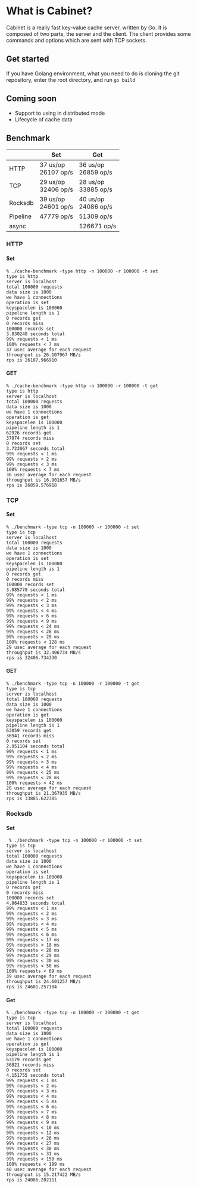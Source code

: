 # What is Cabinet?

Cabinet is a really fast key-value cache server, written by Go. It is composed of two parts, the server and the client.
The client provides some commands and options which are sent with TCP sockets.

## Get started

If you have Golang environment, what you need to do is cloning the git repository, enter the root directory, and
run `go build`

## Coming soon

- Support to using in distributed mode
- Lifecycle of cache data

## Benchmark

|          | Set                       | Get                       |
|----------|---------------------------|---------------------------|
| HTTP     | 37 us/op </br> 26107 op/s | 36 us/op </br> 26859 op/s |
| TCP      | 29 us/op </br> 32406 op/s | 28 us/op </br> 33885 op/s |
| Rocksdb  | 39 us/op </br> 24601 op/s | 40 us/op </br> 24086 op/s |
| Pipeline | 47779 op/s                | 51309 op/s                |
| async    |                           | 126671 op/s               |

### HTTP

#### Set

```text
% ./cache-benchmark -type http -n 100000 -r 100000 -t set
type is http
server is localhost
total 100000 requests
data size is 1000
we have 1 connections
operation is set
keyspacelen is 100000
pipeline length is 1
0 records get
0 records miss
100000 records set
3.830248 seconds total
99% requests < 1 ms
100% requests < 7 ms
37 usec average for each request
throughput is 26.107967 MB/s
rps is 26107.966910
```

#### GET

```text
% ./cache-benchmark -type http -n 100000 -r 100000 -t get
type is http
server is localhost
total 100000 requests
data size is 1000
we have 1 connections
operation is get
keyspacelen is 100000
pipeline length is 1
62926 records get
37074 records miss
0 records set
3.723067 seconds total
99% requests < 1 ms
99% requests < 2 ms
99% requests < 3 ms
100% requests < 7 ms
36 usec average for each request
throughput is 16.901657 MB/s
rps is 26859.576918

```

### TCP

#### Set

```text
% ./benchmark -type tcp -n 100000 -r 100000 -t set
type is tcp
server is localhost
total 100000 requests
data size is 1000
we have 1 connections
operation is set
keyspacelen is 100000
pipeline length is 1
0 records get
0 records miss
100000 records set
3.085778 seconds total
99% requests < 1 ms
99% requests < 2 ms
99% requests < 3 ms
99% requests < 4 ms
99% requests < 6 ms
99% requests < 9 ms
99% requests < 24 ms
99% requests < 28 ms
99% requests < 29 ms
100% requests < 128 ms
29 usec average for each request
throughput is 32.406734 MB/s
rps is 32406.734330

```

#### GET

```text
% ./benchmark -type tcp -n 100000 -r 100000 -t get
type is tcp
server is localhost
total 100000 requests
data size is 1000
we have 1 connections
operation is get
keyspacelen is 100000
pipeline length is 1
63059 records get
36941 records miss
0 records set
2.951104 seconds total
99% requests < 1 ms
99% requests < 2 ms
99% requests < 3 ms
99% requests < 4 ms
99% requests < 25 ms
99% requests < 28 ms
100% requests < 42 ms
28 usec average for each request
throughput is 21.367935 MB/s
rps is 33885.622385

```

### Rocksdb

#### Set

```text
 % ./benchmark -type tcp -n 100000 -r 100000 -t set
type is tcp
server is localhost
total 100000 requests
data size is 1000
we have 1 connections
operation is set
keyspacelen is 100000
pipeline length is 1
0 records get
0 records miss
100000 records set
4.064833 seconds total
99% requests < 1 ms
99% requests < 2 ms
99% requests < 3 ms
99% requests < 4 ms
99% requests < 5 ms
99% requests < 6 ms
99% requests < 17 ms
99% requests < 18 ms
99% requests < 28 ms
99% requests < 29 ms
99% requests < 30 ms
99% requests < 50 ms
100% requests < 69 ms
39 usec average for each request
throughput is 24.601257 MB/s
rps is 24601.257184

```

#### Get

```text
% ./benchmark -type tcp -n 100000 -r 100000 -t get
type is tcp
server is localhost
total 100000 requests
data size is 1000
we have 1 connections
operation is get
keyspacelen is 100000
pipeline length is 1
63179 records get
36821 records miss
0 records set
4.151755 seconds total
99% requests < 1 ms
99% requests < 2 ms
99% requests < 3 ms
99% requests < 4 ms
99% requests < 5 ms
99% requests < 6 ms
99% requests < 7 ms
99% requests < 8 ms
99% requests < 9 ms
99% requests < 10 ms
99% requests < 12 ms
99% requests < 26 ms
99% requests < 27 ms
99% requests < 30 ms
99% requests < 31 ms
99% requests < 150 ms
100% requests < 189 ms
40 usec average for each request
throughput is 15.217422 MB/s
rps is 24086.202111

```